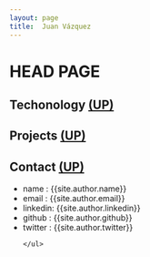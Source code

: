 ```yaml
---
layout: page
title:  Juan Vázquez
---
```


<div id="start" class="block start_block">
    <h1>HEAD PAGE</h1>    
</div>
<div id="technology" class="block technology_block">
  <h2> Techonology <a href="#start">(UP)</a></h2>
</div>

<div id="projects" class="block projects_block">
  <h2> Projects <a href="#start">(UP)</a></h2>
</div>

<div id="contact" class="block contact_block">
  <h2> Contact <a href="#start">(UP)</a></h2>
  <div class="contact_data">
    <ul>
      <li> name : {{site.author.name}}</li>
      <li> email : {{site.author.email}}</li>
      <li> linkedin: {{site.author.linkedin}}</li>
      <li> github : {{site.author.github}}</li>
      <li> twitter : {{site.author.twitter}}</li>
  
    </ul>
  </div>
</div>
